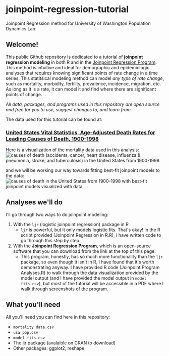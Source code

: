 # joinpoint-regression-tutorial
Joinpoint Regression method for University of Washington Population Dynamics Lab

## Welcome! 

This public Github repository is dedicated to a tutorial of **joinpoint regression modeling** in both R and in the [Joinpoint Regression Program](https://surveillance.cancer.gov/joinpoint/). This method is intuitive and ideal for demographic and epidemiologic analyses that requires knowing significant points of rate change in a time series. This statitsical modeling method can model *any type of rate change*, such as mortality, morbidity, fertility, prevalence, incidence, migration, etc. As long as it is a rate, it can model it and find where there are significant points of change. 

*All data, packages, and programs used in this repository are open source and free for you to use, suggest changes to, and learn from.*

The data used for this tutorial can be found at:
### [United States Vital Statistics, Age-Adjusted Death Rates for Leading Causes of Death, 1900-1998](https://www.cdc.gov/nchs/nvss/mortality/hist293.htm)

Here is a visualization of the mortality data used in this analysis:
![causes of death (accidents, cancer, heart disease, influenza & pneumonia, stroke, and tuberculosis) in the United States from 1900-1998](https://taylorvandoren.files.wordpress.com/2021/10/all-causes.png)

and we will be working our way towards fitting best-fit joinpoint models to the data:
![causes of death in the United States from 1900-1998 with best-fit joinpoint models visualized with data](https://taylorvandoren.files.wordpress.com/2021/10/best-fit-all-causes.png)

## Analyses we'll do

I'll go through two ways to do joinpoint modeling: 
1. With the `ljr` (logistic joinpoint regression) package in R
   - `ljr` is powerful, but it only models logistic fits. That's okay! In the R script provided (Joinpoint Regression in R.R), I have written code to go through this step by step.
3. With the **Joinpoint Regression Program**, which is an open-source software that you can download from the link at the top of this page. 
   - This program, honestly, has so much more functionality than the `ljr` package, so even though it isn't in R, I have found that it's worth demonstrating anyway. I have provided R code (Joinpoint Program Analyses.R) to walk through the data visualization provided by the model output (and I have provided the model output in `model fits.csv`), but *most* of the tutorial will be accessible in a PDF where I walk through screenshots of the program.


## What you'll need

All you'll need you can find here in this repository:
- `mortality data.csv`
- `usa pop.csv`
- `model fits.csv`
- The ljr package (avalaible on CRAN to download)
- Other packages: ggplot2, reshape
